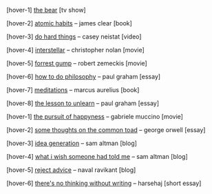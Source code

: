 [hover-1] [the bear](https://www.fxnetworks.com/shows/the-bear) [tv show]

[hover-2] [atomic habits](https://jamesclear.com/atomic-habits) – james clear [book]

[hover-3] [do hard things](https://youtu.be/StMltAX0mp0?si=0T_LZzx2RxzdUvzk) – casey neistat [video]

[hover-4] [interstellar](https://www.warnerbros.com/movies/interstellar) – christopher nolan [movie]

[hover-5] [forrest gump](https://www.paramount.com/movies/forrest-gump) – robert zemeckis [movie]

[hover-6] [how to do philosophy](https://paulgraham.com/philosophy.html) – paul graham [essay]

[hover-7] [meditations](https://www.penguinrandomhouse.com/books/566528/meditations-by-marcus-aurelius/) – marcus aurelius [book]

[hover-8] [the lesson to unlearn](https://paulgraham.com/lesson.html) – paul graham [essay]

[hover-1] [the pursuit of happyness](https://www.sonypictures.com/movies/thepursuitofhappyness) – gabriele muccino [movie]

[hover-2] [some thoughts on the common toad](https://orwell.ru/library/articles/Common_Toad/english/e_ctoad) – george orwell [essay]

[hover-3] [idea generation](https://blog.samaltman.com/idea-generation) – sam altman [blog]

[hover-4] [what i wish someone had told me](https://blog.samaltman.com/what-i-wish-someone-had-told-me) – sam altman [blog]

[hover-5] [reject advice](https://nav.al/reject-advice) – naval ravikant [blog]

[hover-6] [there's no thinking without writing](https://harsehaj.substack.com/p/theres-no-thinking-without-writing) – harsehaj [short essay]